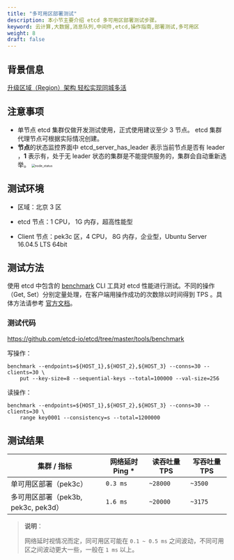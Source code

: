 ```yaml
---
title: "多可用区部署测试"
description: 本小节主要介绍 etcd 多可用区部署测试步骤。
keyword: 云计算,大数据,消息队列,中间件,etcd,操作指南,部署测试,多可用区
weight: 8
draft: false
---
```




## 背景信息

[升级区域（Region）架构 轻松实现同城多活](https://log.qingcloud.com/archives/3981)

## 注意事项

- 单节点 etcd 集群仅做开发测试使用，正式使用建议至少 3 节点。 etcd 集群代理节点可根据实际情况创建。
- **节点**的状态监控界面中 etcd_server_has_leader 表示当前节点是否有 leader ，**1** 表示有，处于无 leader 状态的集群是不能提供服务的，集群会自动重新选举。
   <img src="/middware/etcd/images/node_status.png" alt="node_status" style="zoom:50%;" />

## 测试环境

- 区域：北京 3 区

- etcd 节点：1 CPU， 1G 内存，超高性能型

- Client 节点：pek3c 区，4 CPU， 8G 内存，企业型，Ubuntu Server 16.04.5 LTS 64bit

## 测试方法

使用 etcd 中包含的 [benchmark](https://github.com/etcd-io/etcd/tree/master/tools/benchmark) CLI 工具对 etcd 性能进行测试。不同的操作（Get, Set）分别定量处理，在客户端用操作成功的次数除以时间得到 TPS 。具体方法请参考 [官方文档](https://etcd.io/docs/v3.5/op-guide/performance/)。

### 测试代码

https://github.com/etcd-io/etcd/tree/master/tools/benchmark

写操作：

```
benchmark --endpoints=${HOST_1},${HOST_2},${HOST_3} --conns=30 --clients=30 \
    put --key-size=8 --sequential-keys --total=100000 --val-size=256
```

读操作：

```
benchmark --endpoints=${HOST_1},${HOST_2},${HOST_3} --conns=30 --clients=30 \
    range key0001 --consistency=s --total=1200000
```

## 测试结果

| 集群 / 指标                         | 网络延时 Ping * | 读吞吐量 TPS | 写吞吐量 TPS |
| ----------------------------------- | --------------- | ------------ | ------------ |
| 单可用区部署（pek3c）               | `0.3 ms`        | `~28000`     | `~3500`      |
| 多可用区部署（pek3b, pek3c, pek3d） | `1.6 ms`        | `~20000`     | `~3175`      |

> **说明**：
>
> 网络延时视情况而定，同可用区可能在 `0.1 ~ 0.5 ms` 之间波动，不同可用区之间波动更大一些，一般在 `1 ms` 以上。
